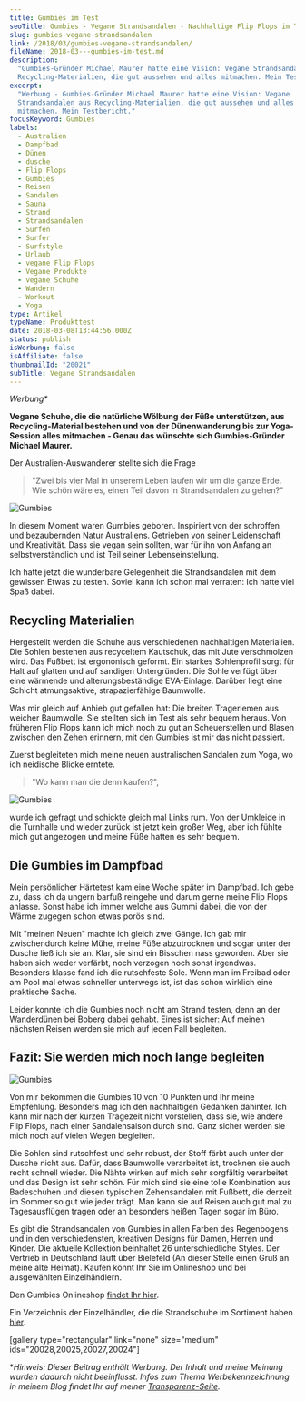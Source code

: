 ```yaml
---
title: Gumbies im Test
seoTitle: Gumbies - Vegane Strandsandalen - Nachhaltige Flip Flops im Test
slug: gumbies-vegane-strandsandalen
link: /2018/03/gumbies-vegane-strandsandalen/
fileName: 2018-03---gumbies-im-test.md
description:
  "Gumbies-Gründer Michael Maurer hatte eine Vision: Vegane Strandsandalen aus
  Recycling-Materialien, die gut aussehen und alles mitmachen. Mein Testbericht."
excerpt:
  "Werbung - Gumbies-Gründer Michael Maurer hatte eine Vision: Vegane
  Strandsandalen aus Recycling-Materialien, die gut aussehen und alles
  mitmachen. Mein Testbericht."
focusKeyword: Gumbies
labels:
  - Australien
  - Dampfbad
  - Dünen
  - dusche
  - Flip Flops
  - Gumbies
  - Reisen
  - Sandalen
  - Sauna
  - Strand
  - Strandsandalen
  - Surfen
  - Surfer
  - Surfstyle
  - Urlaub
  - vegane Flip Flops
  - Vegane Produkte
  - vegane Schuhe
  - Wandern
  - Workout
  - Yoga
type: Artikel
typeName: Produkttest
date: 2018-03-08T13:44:56.000Z
status: publish
isWerbung: false
isAffiliate: false
thumbnailId: "20021"
subTitle: Vegane Strandsandalen
---
```


<em>Werbung\*</em>

<strong>Vegane Schuhe, die die natürliche Wölbung der Füße unterstützen, aus
Recycling-Material bestehen und von der Dünenwanderung bis zur Yoga-Session
alles mitmachen - Genau das wünschte sich Gumbies-Gründer Michael
Maurer. </strong>

Der Australien-Auswanderer stellte sich die Frage

<blockquote>"Zwei bis vier Mal in unserem Leben laufen wir um die ganze Erde. Wie schön wäre es, einen Teil davon in Strandsandalen zu gehen?"</blockquote>

![Gumbies](http://cardamonchai.com/wp-content/uploads/2018/03/39720943915_f9432d3838_z-400x267.jpg)

In diesem Moment waren Gumbies geboren. Inspiriert von der schroffen und
bezaubernden Natur Australiens. Getrieben von seiner Leidenschaft und
Kreativität. Dass sie vegan sein sollten, war für ihn von Anfang an
selbstverständlich und ist Teil seiner Lebenseinstellung.

Ich hatte jetzt die wunderbare Gelegenheit die Strandsandalen mit dem gewissen
Etwas zu testen. Soviel kann ich schon mal verraten: Ich hatte viel Spaß dabei.

## Recycling Materialien

Hergestellt werden die Schuhe aus verschiedenen nachhaltigen Materialien. Die
Sohlen bestehen aus recyceltem Kautschuk, das mit Jute verschmolzen wird. Das
Fußbett ist ergononisch geformt. Ein starkes Sohlenprofil sorgt für Halt auf
glatten und auf sandigen Untergründen. Die Sohle verfügt über eine wärmende und
alterungsbeständige EVA-Einlage. Darüber liegt eine Schicht atmungsaktive,
strapazierfähige Baumwolle.

Was mir gleich auf Anhieb gut gefallen hat: Die breiten Trageriemen aus weicher
Baumwolle. Sie stellten sich im Test als sehr bequem heraus. Von früheren Flip
Flops kann ich mich noch zu gut an Scheuerstellen und Blasen zwischen den Zehen
erinnern, mit den Gumbies ist mir das nicht passiert.

Zuerst begleiteten mich meine neuen australischen Sandalen zum Yoga, wo ich
neidische Blicke erntete.

<blockquote>"Wo kann man die denn kaufen?",</blockquote>

![Gumbies](http://cardamonchai.com/wp-content/uploads/2018/03/40574308322_a1729de6c1_z-400x267.jpg)

wurde ich gefragt und schickte gleich mal Links rum. Von der Umkleide in die
Turnhalle und wieder zurück ist jetzt kein großer Weg, aber ich fühlte mich gut
angezogen und meine Füße hatten es sehr bequem.

## Die Gumbies im Dampfbad

Mein persönlicher Härtetest kam eine Woche später im Dampfbad. Ich gebe zu, dass
ich da ungern barfuß reingehe und darum gerne meine Flip Flops anlasse. Sonst
habe ich immer welche aus Gummi dabei, die von der Wärme zugegen schon etwas
porös sind.

Mit "meinen Neuen" machte ich gleich zwei Gänge. Ich gab mir zwischendurch keine
Mühe, meine Füße abzutrocknen und sogar unter der Dusche ließ ich sie an. Klar,
sie sind ein Bisschen nass geworden. Aber sie haben sich weder verfärbt, noch
verzogen noch sonst irgendwas. Besonders klasse fand ich die rutschfeste Sole.
Wenn man im Freibad oder am Pool mal etwas schneller unterwegs ist, ist das
schon wirklich eine praktische Sache.

Leider konnte ich die Gumbies noch nicht am Strand testen, denn an der
[Wanderdünen](/2016/08/maritimer-radausflug/) bei Boberg dabei gehabt. Eines ist
sicher: Auf meinen nächsten Reisen werden sie mich auf jeden Fall begleiten.

## Fazit: Sie werden mich noch lange begleiten

![Gumbies](http://cardamonchai.com/wp-content/uploads/2018/03/40574298002_0dafffba75_z-400x267.jpg)

Von mir bekommen die Gumbies 10 von 10 Punkten und Ihr meine Empfehlung.
Besonders mag ich den nachhaltigen Gedanken dahinter. Ich kann mir nach der
kurzen Tragezeit nicht vorstellen, dass sie, wie andere Flip Flops, nach einer
Sandalensaison durch sind. Ganz sicher werden sie mich noch auf vielen Wegen
begleiten.

Die Sohlen sind rutschfest und sehr robust, der Stoff färbt auch unter der
Dusche nicht aus. Dafür, dass Baumwolle verarbeitet ist, trocknen sie auch recht
schnell wieder. Die Nähte wirken auf mich sehr sorgfältig verarbeitet und das
Design ist sehr schön. Für mich sind sie eine tolle Kombination aus Badeschuhen
und diesen typischen Zehensandalen mit Fußbett, die derzeit im Sommer so gut wie
jeder trägt. Man kann sie auf Reisen auch gut mal zu Tagesausflügen tragen oder
an besonders heißen Tagen sogar im Büro.

Es gibt die Strandsandalen von Gumbies in allen Farben des Regenbogens und in
den verschiedensten, kreativen Designs für Damen, Herren und Kinder. Die
aktuelle Kollektion beinhaltet 26 unterschiedliche Styles. Der Vertrieb in
Deutschland läuft über Bielefeld (An dieser Stelle einen Gruß an meine alte
Heimat). Kaufen könnt Ihr Sie im Onlineshop und bei ausgewählten Einzelhändlern.

Den Gumbies Onlineshop [findet Ihr hier](https://shop.gumbies.de/).

Ein Verzeichnis der Einzelhändler, die die Strandschuhe im Sortiment haben
[hier](https://www.gumbies.de/haendlerverzeichnis).

[gallery type="rectangular" link="none" size="medium"
ids="20028,20025,20027,20024"]

\*<em>Hinweis: Dieser Beitrag enthält Werbung. Der Inhalt und meine Meinung
wurden dadurch nicht beeinflusst. Infos zum Thema Werbekennzeichnung in meinem
Blog findet Ihr auf meiner [Transparenz-Seite](/werbung/). </em>

&nbsp;
